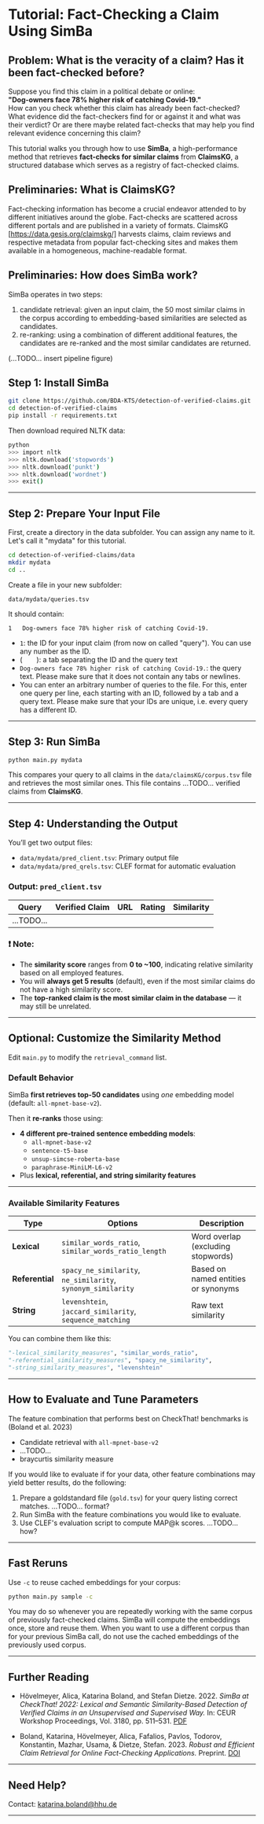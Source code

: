 # Tutorial: Fact-Checking a Claim Using SimBa

##  Problem: What is the veracity of a claim? Has it been fact-checked before?

Suppose you find this claim in a political debate or online:  
**"Dog-owners face 78% higher risk of catching Covid-19."**  
How can you check whether this claim has already been fact-checked? What evidence did the fact-checkers find for or against it and what was their verdict? Or are there maybe related fact-checks that may help you find relevant evidence concerning this claim?

This tutorial walks you through how to use **SimBa**, a high-performance method that retrieves **fact-checks for similar claims** from **ClaimsKG**, a structured database which serves as a registry of fact-checked claims.


## Preliminaries: What is ClaimsKG?

Fact-checking information has become a crucial endeavor attended to by different initiatives around the globe. Fact-checks are scattered across different portals and are published in a variety of formats. ClaimsKG [https://data.gesis.org/claimskg/] harvests claims, claim reviews and respective metadata from popular fact-checking sites and makes them available in a homogeneous, machine-readable format. 

## Preliminaries: How does SimBa work?

SimBa operates in two steps:
1. candidate retrieval: given an input claim, the 50 most similar claims in the corpus according to embedding-based similarities are selected as candidates.
2. re-ranking: using a combination of different additional features, the candidates are re-ranked and the most similar candidates are returned.

(...TODO... insert pipeline figure)


##  Step 1: Install SimBa

```bash
git clone https://github.com/BDA-KTS/detection-of-verified-claims.git
cd detection-of-verified-claims
pip install -r requirements.txt
```

Then download required NLTK data:

```bash
python
>>> import nltk
>>> nltk.download('stopwords')
>>> nltk.download('punkt')
>>> nltk.download('wordnet')
>>> exit()
```

---

##  Step 2: Prepare Your Input File

First, create a directory in the data subfolder. You can assign any name to it. Let's call it "mydata" for this tutorial. 

```bash
cd detection-of-verified-claims/data
mkdir mydata
cd ..
```

Create a file in your new subfolder:

```
data/mydata/queries.tsv
```

It should contain:

```
1	Dog-owners face 78% higher risk of catching Covid-19.
```

- `1`: the ID for your input claim (from now on called "query"). You can use any number as the ID.
- (`	`): a tab separating the ID and the query text
- `Dog-owners face 78% higher risk of catching Covid-19.`: the query text. Please make sure that it does not contain any tabs or newlines. 
- You can enter an arbitrary number of queries to the file. For this, enter one query per line, each starting with an ID, followed by a tab and a query text. Please make sure that your IDs are unique, i.e. every query has a different ID. 

---



##  Step 3: Run SimBa

```bash
python main.py mydata
```

This compares your query to all claims in the `data/claimsKG/corpus.tsv` file and retrieves the most similar ones. This file contains ...TODO... verified claims from **ClaimsKG**. 

---

##  Step 4: Understanding the Output

You’ll get two output files:

- `data/mydata/pred_client.tsv`: Primary output file
- `data/mydata/pred_qrels.tsv`: CLEF format for automatic evaluation


### Output: `pred_client.tsv`

| Query | Verified Claim | URL | Rating | Similarity |
|-------|----------------|-----|--------|------------|
| ...TODO...

### ❗ Note:

- The **similarity score** ranges from **0 to ~100**, indicating relative similarity based on all employed features.
- You will **always get 5 results** (default), even if the most similar claims do not have a high similarity score.
- The **top-ranked claim is the most similar claim in the database** — it may still be unrelated.

---


##  Optional: Customize the Similarity Method

Edit `main.py` to modify the `retrieval_command` list.

###  Default Behavior

SimBa **first retrieves top-50 candidates** using *one* embedding model (default: `all-mpnet-base-v2`).

Then it **re-ranks** those using:

- **4 different pre-trained sentence embedding models**:
  - `all-mpnet-base-v2`
  - `sentence-t5-base`
  - `unsup-simcse-roberta-base`
  - `paraphrase-MiniLM-L6-v2`
- Plus **lexical, referential, and string similarity features**

---

###  Available Similarity Features

| Type | Options | Description |
|------|---------|-------------|
| **Lexical** | `similar_words_ratio`, `similar_words_ratio_length` | Word overlap (excluding stopwords) |
| **Referential** | `spacy_ne_similarity`, `ne_similarity`, `synonym_similarity` | Based on named entities or synonyms |
| **String** | `levenshtein`, `jaccard_similarity`, `sequence_matching` | Raw text similarity |

You can combine them like this:

```python
"-lexical_similarity_measures", "similar_words_ratio",
"-referential_similarity_measures", "spacy_ne_similarity",
"-string_similarity_measures", "levenshtein"
```

---

##  How to Evaluate and Tune Parameters

The feature combination that performs best on CheckThat! benchmarks is (Boland et al. 2023)
- Candidate retrieval with `all-mpnet-base-v2`
- ...TODO...
- braycurtis similarity measure

If you would like to evaluate if for your data, other feature combinations may yield better results, do the following:

1. Prepare a goldstandard file (`gold.tsv`) for your query listing correct matches. ...TODO... format?
2. Run SimBa with the feature combinations you would like to evaluate.
3. Use CLEF's evaluation script to compute MAP@k scores.    ...TODO... how?



---

##  Fast Reruns

Use `-c` to reuse cached embeddings for your corpus:

```bash
python main.py sample -c
```

You may do so whenever you are repeatedly working with the same corpus of previously fact-checked claims. SimBa will compute the embeddings once, store and reuse them. When you want to use a different corpus than for your previous SimBa call, do not use the cached embeddings of the previously used corpus. 

---

##  Further Reading

- Hövelmeyer, Alica, Katarina Boland, and Stefan Dietze. 2022. *SimBa at CheckThat! 2022: Lexical and Semantic Similarity-Based Detection of Verified Claims in an Unsupervised and Supervised Way.* In: CEUR Workshop Proceedings, Vol. 3180, pp. 511–531. [PDF](https://ceur-ws.org/Vol-3180/paper-40.pdf)

- Boland, Katarina, Hövelmeyer, Alica, Fafalios, Pavlos, Todorov, Konstantin, Mazhar, Usama, & Dietze, Stefan. 2023. *Robust and Efficient Claim Retrieval for Online Fact-Checking Applications.* Preprint. [DOI](https://doi.org/10.21203/rs.3.rs-3007151/v1)

---

##  Need Help?

Contact: [katarina.boland@hhu.de](mailto:katarina.boland@hhu.de)

---


